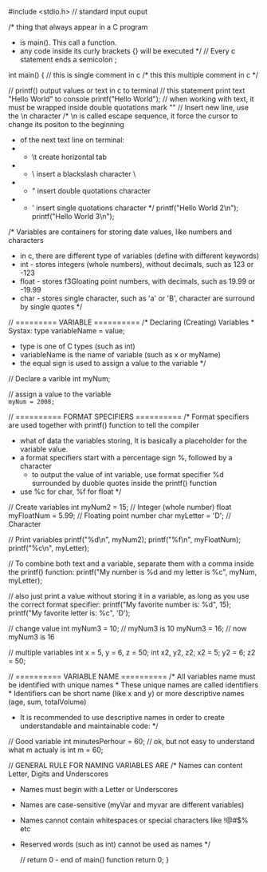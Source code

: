 #include <stdio.h> // standard input ouput

/* thing that always appear in a C program  
 * is main(). This call a function.
 * any code inside its curly brackets {} will be executed */
// Every c statement ends a semicolon ;

int main() {
   // this is single comment in c
  /* this this multiple comment in c */

  // printf() output values or text in c to terminal
  // this statement print text "Hello World" to console
  printf("Hello World");
  // when working with text, it must be wrapped inside double quotations mark ""
  // Insert new line, use the \n character
  /* \n is called escape sequence, it force the cursor to change its positon to the beginning 
   * of the next text line on terminal:
   * - \t create horizontal tab
   * - \\ insert a blackslash character \
   * - \" insert double quotations character
   * - \' insert single quotations character */
  printf("Hello World 2\n");
  printf("Hello World 3\n");
  
  /* Variables are containers for storing date values, like numbers and characters
  * in c, there are different type of variables (define with different keywords)
  * int - stores integers (whole numbers), without decimals, such as 123 or -123
  * float - stores f3Gloating point numbers, with decimals, such as 19.99 or -19.99
  * char - stores single character, such as 'a' or 'B', character are surround by single quotes */

  // ========= VARIABLE ==========
  /* Declaring (Creating) Variables
    * Systax: type variableName = value;
  * type is one of C types  (such as int) 
  * variableName is the name of variable (such as x or myName)
  * the equal sign is used to assign a value to the variable */
  
  // Declare a varible 
  int myNum;

  // assign a value to the variable <br>
<code>myNum = 2008;</code>

  // ========== FORMAT  SPECIFIERS ==========
  /* Format specifiers are used together with printf() function to tell the compiler 
  * what of data the variables storing, It is basically a placeholder for the variable value. 
  * a format specifiers start with a percentage sign %, followed by a character
    * to output the value of int variable, use format specifier %d surrounded by duoble quotes inside the printf() function
  * use %c for char, %f for float */

  // Create variables
int myNum2 = 15;            // Integer (whole number)
float myFloatNum = 5.99;   // Floating point number
char myLetter = 'D';       // Character

// Print variables
printf("%d\n", myNum2);
printf("%f\n", myFloatNum);
printf("%c\n", myLetter);
  
  // To combine both text and a variable, separate them with a comma inside the printf() function:
  printf("My number is %d and my letter is %c", myNum, myLetter);

  // also just print a value without storing it in a variable, as long as you use the correct format specifier:
  printf("My favorite number is: %d", 15);
printf("My favorite letter is: %c", 'D');  

  // change value 
  int myNum3 = 10; // myNum3 is 10
  myNum3 = 16; // now myNum3 is 16

  // multiple variables 
  int x = 5, y = 6, z = 50;
  int x2, y2, z2;
  x2 = 5;
  y2 = 6;
  z2 = 50;


// ========== VARIABLE NAME ==========
  /* All variables name must be identified with unique names
    * These unique names are called identifiers
    * Identifiers can be short name (like x and y) or more descriptive names (age, sum, totalVolume)
  * It is recommended to use descriptive names in order to create understandable and maintainable code: */

  // Good variable 
  int minutesPerhour = 60;
  // ok, but not easy to understand what m actualy is 
  int m = 60;

// GENERAL RULE FOR NAMING VARIABLES ARE 
/* Names can content Letter, Digits and Underscores 
  * Names must begin with a Letter or Underscores  
  * Names are case-sensitive (myVar and myvar are different variables)
* Names cannot contain whitespaces or special characters like !@#$% etc 
* Reserved words (such as int) cannot be used as names */

  // return 0 - end of main() function 
  return 0;
}
